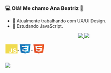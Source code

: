 ### 💻 Olá! Me chamo Ana Beatriz 👋


- 🔭 Atualmente trabalhando com UX/UI Design.
- 🌱 Estudando JavaScript.

<div align="center">
  <a href="https://github.com/anapzw">
  <img height="180em" src="https://github-readme-stats.vercel.app/api?username=anapzw&show_icons=true&theme=outrun&include_all_commits=true&count_private=true"/>
  <img height="180em" src="https://github-readme-stats.vercel.app/api/top-langs/?username=anapzw&layout=compact&langs_count=7&theme=outrun"/>
</div>

<div style="display: inline_block"><br>
  <img align="center" alt="Ana-Js" height="30" width="40" src="https://raw.githubusercontent.com/devicons/devicon/master/icons/javascript/javascript-plain.svg"/>
  <img align="center" alt="Ana-CSS" height="30" width="40" src="https://raw.githubusercontent.com/devicons/devicon/master/icons/css3/css3-original.svg"/>
  <img align="center" alt="Ana-HTML" height="30" width="40" src="https://raw.githubusercontent.com/devicons/devicon/master/icons/html5/html5-original.svg"/>
</div>
  
  ##
 
<div>
  <a href="https://www.linkedin.com/in/ana-beatriz-lima-dev/" target="_blank"><img src="https://img.shields.io/badge/LinkedIn-0077B5?style=for-the-badge&logo=linkedin&logoColor=white"></a>
 </div>
